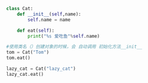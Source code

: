 
<BlogInfo id="717" title="7.利用参数设置属性初始值" author="白日梦想猿" pv=0 read_times=0 pre_cost_time=0分11秒 category="面向对象" tag_list="['面向对象']" create_time="2020.02.21 14:43:51" update_time="2020.02.21 14:46:36" />

```python
class Cat:
    def __init__(self,name):
        self.name = name

    def eat(self):
        print("%s 爱吃鱼"%self.name)

#使用类名（）创建对象的时候，会 自动调用 初始化方法__init__
tom = Cat("Tom")
tom.eat()

lazy_cat = Cat("lazy_cat")
lazy_cat.eat()
```
